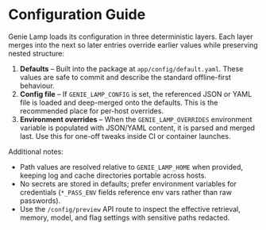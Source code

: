 # Configuration Guide

Genie Lamp loads its configuration in three deterministic layers. Each layer merges
into the next so later entries override earlier values while preserving nested
structure:

1. **Defaults** – Built into the package at `app/config/default.yaml`. These values
   are safe to commit and describe the standard offline-first behaviour.
2. **Config file** – If `GENIE_LAMP_CONFIG` is set, the referenced JSON or YAML file
   is loaded and deep-merged onto the defaults. This is the recommended place for
   per-host overrides.
3. **Environment overrides** – When the `GENIE_LAMP_OVERRIDES` environment variable
   is populated with JSON/YAML content, it is parsed and merged last. Use this for
   one-off tweaks inside CI or container launches.

Additional notes:

- Path values are resolved relative to `GENIE_LAMP_HOME` when provided, keeping log
  and cache directories portable across hosts.
- No secrets are stored in defaults; prefer environment variables for credentials
  (`*_PASS_ENV` fields reference env vars rather than raw passwords).
- Use the `/config/preview` API route to inspect the effective retrieval, memory,
  model, and flag settings with sensitive paths redacted.
